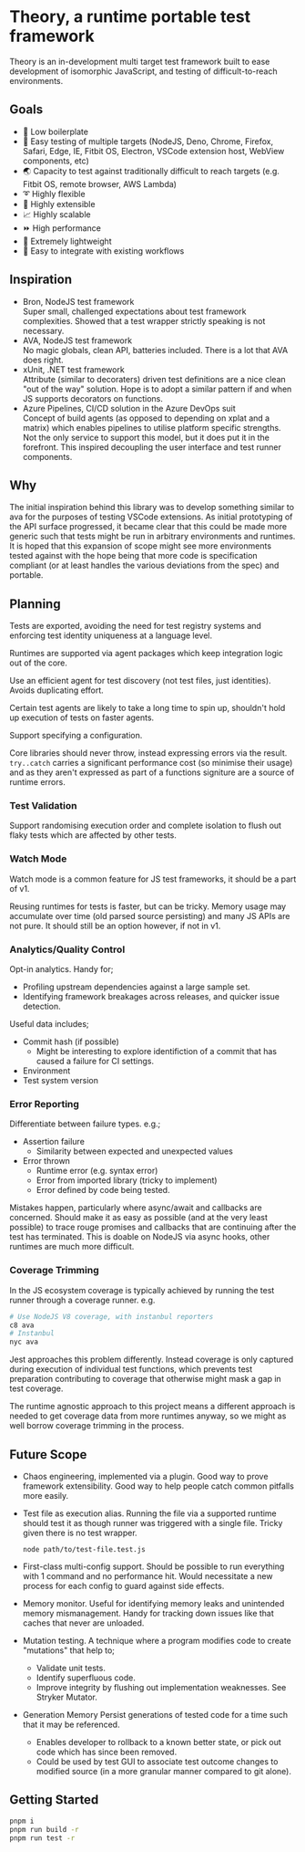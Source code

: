 # Theory, a runtime portable test framework

Theory is an in-development multi target test framework built to ease development of isomorphic JavaScript, and testing of difficult-to-reach environments.

## Goals

* 🤏 Low boilerplate
* 🐙 Easy testing of multiple targets (NodeJS, Deno, Chrome, Firefox, Safari, Edge, IE, Fitbit OS, Electron, VSCode extension host, WebView components, etc)
* 🌏 Capacity to test against traditionally difficult to reach targets (e.g. Fitbit OS, remote browser, AWS Lambda)
* ➰ Highly flexible
* 🧱 Highly extensible
* 📈 Highly scalable
* ⏩ High performance
* 🐜 Extremely lightweight
* 🧩 Easy to integrate with existing workflows

## Inspiration

* Bron, NodeJS test framework<br/>
  Super small, challenged expectations about test framework complexities. Showed that a test wrapper strictly speaking is not necessary.
* AVA, NodeJS test framework<br/>
  No magic globals, clean API, batteries included. There is a lot that AVA does right.
* xUnit, .NET test framework<br/>
  Attribute (similar to decoraters) driven test definitions are a nice clean "out of the way" solution. Hope is to adopt a similar pattern if and when JS supports decorators on functions.
* Azure Pipelines, CI/CD solution in the Azure DevOps suit<br/>
  Concept of build agents (as opposed to depending on xplat and a matrix) which enables pipelines to utilise platform specific strengths. Not the only service to support this model, but it does put it in the forefront. This inspired decoupling the user interface and test runner components.

## Why

The initial inspiration behind this library was to develop something similar to ava for the purposes of testing VSCode extensions. As initial prototyping of the API surface progressed, it became clear that this could be made more generic such that tests might be run in arbitrary environments and runtimes. It is hoped that this expansion of scope might see more environments tested against with the hope being that more code is specification compliant (or at least handles the various deviations from the spec) and portable.

## Planning

Tests are exported, avoiding the need for test registry systems and enforcing test identity uniqueness at a language level.

Runtimes are supported via agent packages which keep integration logic out of the core.

Use an efficient agent for test discovery (not test files, just identities). Avoids duplicating effort.

Certain test agents are likely to take a long time to spin up, shouldn't hold up execution of tests on faster agents.

Support specifying a configuration.

Core libraries should never throw, instead expressing errors via the result. `try..catch` carries a significant performance cost (so minimise their usage) and as they aren't expressed as part of a functions signiture are a source of runtime errors.

### Test Validation

Support randomising execution order and complete isolation to flush out flaky tests which are affected by other tests.

### Watch Mode

Watch mode is a common feature for JS test frameworks, it should be a part of v1.

Reusing runtimes for tests is faster, but can be tricky. Memory usage may accumulate over time (old parsed source persisting) and many JS APIs are not pure. It should still be an option however, if not in v1.

### Analytics/Quality Control

Opt-in analytics. Handy for;
* Profiling upstream dependencies against a large sample set.
* Identifying framework breakages across releases, and quicker issue detection.

Useful data includes;
* Commit hash (if possible)
  * Might be interesting to explore identifiction of a commit that has caused a failure for CI settings.
* Environment
* Test system version

### Error Reporting

Differentiate between failure types. e.g.;
* Assertion failure
  * Similarity between expected and unexpected values
* Error thrown
  * Runtime error (e.g. syntax error)
  * Error from imported library (tricky to implement)
  * Error defined by code being tested.

Mistakes happen, particularly where async/await and callbacks are concerned. Should make it as easy as possible (and at the very least possible) to trace rouge promises and callbacks that are continuing after the test has terminated. This is doable on NodeJS via async hooks, other runtimes are much more difficult.

### Coverage Trimming

In the JS ecosystem coverage is typically achieved by running the test runner through a coverage runner. e.g.

```sh
# Use NodeJS V8 coverage, with instanbul reporters
c8 ava
# Instanbul
nyc ava
```

Jest approaches this problem differently. Instead coverage is only captured during execution of individual test functions, which prevents test preparation contributing to coverage that otherwise might mask a gap in test coverage.

The runtime agnostic approach to this project means a different approach is needed to get coverage data from more runtimes anyway, so we might as well borrow coverage trimming in the process.

## Future Scope

* Chaos engineering, implemented via a plugin. Good way to prove framework extensibility. Good way to help people catch common pitfalls more easily.

* Test file as execution alias. Running the file via a supported runtime should test it as though runner was triggered with a single file.
  Tricky given there is no test wrapper.
  ```
  node path/to/test-file.test.js
  ```

* First-class multi-config support.
  Should be possible to run everything with 1 command and no performance hit.
  Would necessitate a new process for each config to guard against side effects.

* Memory monitor.
  Useful for identifying memory leaks and unintended memory mismanagement.
  Handy for tracking down issues like that caches that never are unloaded.

* Mutation testing.
  A technique where a program modifies code to create "mutations" that help to;
  * Validate unit tests.
  * Identify superfluous code.
  * Improve integrity by flushing out implementation weaknesses.
  See Stryker Mutator.

* Generation Memory
  Persist generations of tested code for a time such that it may be referenced.
  * Enables developer to rollback to a known better state, or pick out code which has since been removed.
  * Could be used by test GUI to associate test outcome changes to modified source (in a more granular manner compared to git alone).

## Getting Started

```sh
pnpm i
pnpm run build -r
pnpm run test -r
```
